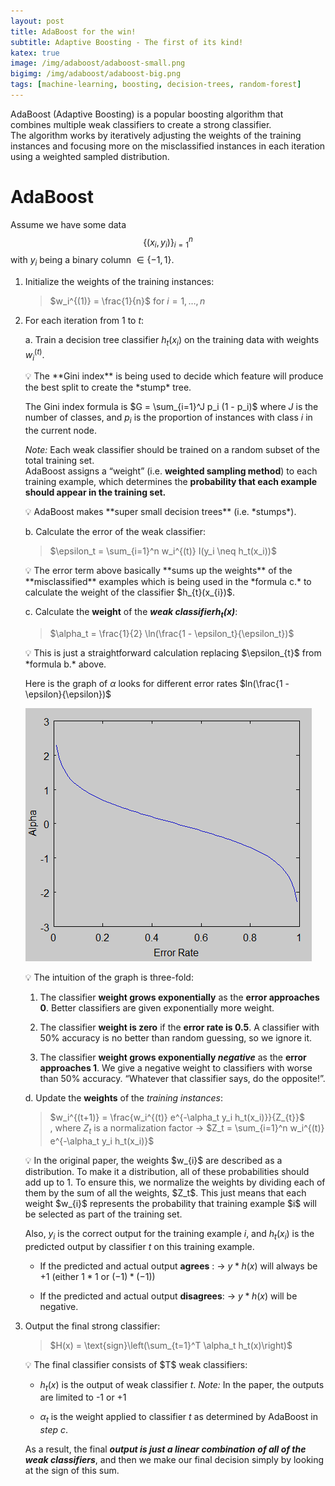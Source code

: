 ```yaml
---
layout: post
title: AdaBoost for the win!
subtitle: Adaptive Boosting - The first of its kind!
katex: true
image: /img/adaboost/adaboost-small.png
bigimg: /img/adaboost/adaboost-big.png
tags: [machine-learning, boosting, decision-trees, random-forest]
---
```


AdaBoost (Adaptive Boosting) is a popular boosting algorithm that combines multiple weak classifiers to create a strong classifier. <br>
The algorithm works by iteratively adjusting the weights of the training instances and focusing more on the misclassified instances in each iteration using a weighted sampled distribution.

# AdaBoost

Assume we have some data $$\{(x_{i}, y_{i} )\}_{i=1}^{n}$$ with $y_{i}$ being a binary column $\in \{-1, 1\}$.

1. Initialize the weights of the training instances:

    > $w_i^{(1)} = \frac{1}{n}$ for $i = 1, \dots, n$
    >
2. For each iteration from 1 to $t$:

    a. Train a decision tree classifier $h_t(x_i)$ on the training data with weights $w_i^{(t)}$.

    <aside>
    💡 The **Gini index** is being used to decide which feature will produce the best split to create the *stump* tree. <br>

    The Gini index formula is $G = \sum_{i=1}^J p_i (1 - p_i)$ where $J$ is the number of classes, and $p_i$ is the proportion of instances with class $i$ in the current node. <br>

    *Note:* Each weak classifier should be trained on a random subset of the total training set. <br>
            AdaBoost assigns a “weight” (i.e. **weighted sampling method**) to each training example, which determines the **probability that each example should appear in the training set.**

    </aside>

    <aside>
    💡 AdaBoost makes **super small decision trees** (i.e. *stumps*).

    </aside>

    b. Calculate the error of the weak classifier:

    > $\epsilon_t = \sum_{i=1}^n w_i^{(t)} I(y_i \neq h_t(x_i))$
    >

    <aside>
    💡 The error term above basically **sums up the weights** of the **misclassified** examples which is being used in the *formula c.* to calculate the weight of the classifier $h_{t}(x_{i})$.

    </aside>

    c. Calculate the **weight** of the *****weak classifier**$h_t(x)$***:

    > $\alpha_t = \frac{1}{2} \ln(\frac{1 - \epsilon_t}{\epsilon_t})$
    >

    <aside>
    💡 This is just a straightforward calculation replacing $\epsilon_{t}$ from *formula b.* above.

    Here is the graph of $\alpha$ looks for different error rates $ln(\frac{1 - \epsilon}{\epsilon})$

    </aside>

    ![](/img/adaboost/adaboost.png)

    <aside>
    💡 The intuition of the graph is three-fold:

    1. The classifier **weight grows exponentially** as the **error approaches 0**.
    Better classifiers are given exponentially more weight.

    2. The classifier **weight is zero** if the **error rate is 0.5**.
    A classifier with 50% accuracy is no better than random guessing, so we ignore it.

    3. The classifier **weight grows exponentially *negative*** as the **error approaches 1**.
    We give a negative weight to classifiers with worse than 50% accuracy. “Whatever that classifier says, do the opposite!”.
    </aside>

    d. Update the **weights** of the *training instances*:

    > $w_i^{(t+1)} = \frac{w_i^{(t)} e^{-\alpha_t y_i h_t(x_i)}}{Z_{t}}$ <br>
    , where $Z_t$ is a normalization factor → $Z_t = \sum_{i=1}^n w_i^{(t)} e^{-\alpha_t y_i h_t(x_i)}$
    >

    <aside>
    💡 In the original paper, the weights $w_{i}$ are described as a distribution. To make it a distribution, all of these probabilities should add up to 1. To ensure this, we normalize the weights by dividing each of them by the sum of all the weights, $Z_t$.
    This just means that each weight $w_{i}$ represents the probability that training example $i$ will be selected as part of the training set.

    Also, $y_i$ is the correct output for the training example $i$, and $h_t(x_i)$ is the predicted output by classifier $t$ on this training example.

    * If the predicted and actual output **agrees** :
    → $y *h(x)$ will always be +1 (either $1* 1$ or $(-1) * (-1)$)

    * If the predicted and actual output **disagrees**:
    → $y * h(x)$ will be negative.

    </aside>

3. Output the final strong classifier:

    > $H(x) = \text{sign}\left(\sum_{t=1}^T \alpha_t h_t(x)\right)$
    >

    <aside>
    💡 The final classifier consists of $T$ weak classifiers:

    * $h_t(x)$ is the output of weak classifier $t$.
      *Note:* In the paper, the outputs are limited to -1 or +1

    * $\alpha_t$ is the weight applied to classifier $t$ as determined by AdaBoost in *step c*.

    As a result, the final ***output is just a linear combination** **of all of the weak classifiers***, and then we make our final decision simply by looking at the sign of this sum.

    </aside>
